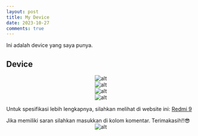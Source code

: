 ```yaml
---
layout: post
title: My Device
date: 2023-10-27
comments: true
---
```

Ini adalah device yang saya punya.

## Device

<span style="display:block;text-align:center">![alt](https://ceciliaputri131.github.io/assets/img/myDevice/device1[1].png)</span>
<span style="display:block;text-align:center">![alt](https://ceciliaputri131.github.io/assets/img/myDevice/device2[1].png)</span>
<span style="display:block;text-align:center">![alt](https://ceciliaputri131.github.io/assets/img/myDevice/device3[1].png)</span>
<span style="display:block;text-align:center">![alt](https://ceciliaputri131.github.io/assets/img/myDevice/device4[1].png)</span>

Untuk spesifikasi lebih lengkapnya, silahkan melihat di website ini: [Redmi 9](https://www.gsmarena.com/xiaomi_redmi_9-10233.php)


Jika memiliki saran silahkan masukkan di kolom komentar. Terimakasih!!😎
<span style="display:block;text-align:center">![alt](https://ceciliaputri131.github.io/assets/img/myDevice/memedevice[1].jpg)</span>

